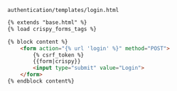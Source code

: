 `authentication/templates/login.html`

```html
{% extends "base.html" %}
{% load crispy_forms_tags %}

{% block content %}
    <form action="{% url 'login' %}" method="POST">
	    {% csrf_token %}
	    {{form|crispy}}
	    <input type="submit" value="Login">
	</form>
{% endblock content%}
```
